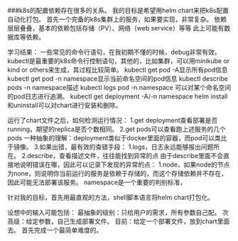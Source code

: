 ###k8s的配置依赖存在很多的关系。
我的目标是希望用helm chart来把k8s配置自动化打包。
首先一个完备的k8s集群上的服务，如果要实现，非常复杂。
依赖层层叠叠，基本的依赖包括存储（PV）、网络（web service）等等
此上可能有数据库等依赖。

学习结果：
一些常见的命令行语句，在我初期不懂的时候，debug非常有效。
kubectl是最重要的k8s命令行控制语句，其他的，比如集群，可以用minikube or kind or others来生成，其过程比较简单。
kubectl get pod -A显示所有pod信息
kubectl get pod -n namespace显示当前命名空间的pod信息
kubectl describe pods -n namespace描述
kubectl logs pod -n namespace 可以对某个命名空间的pod日志进行追溯。
kubectl get deployment -A/-n namespace
helm install 和uninstall可以对chart进行安装和删除。

运行了chart文件之后，如何检测运行情况：
1.get deployment查看部署是否running，期望的replica是否个数相同。
2.get pods可以查看跑上述服务的几个pods
一种抽象的理解：deployment类似于docker里面的容器，而pod可以类比于镜像。
3.如果出错，最有效的查错手段：
  1.logs，日志永远能够报出问题所在。
  2.describe，查看描述文件，往往能找到异常的点
     由于describe里面不会直接地说明错误在哪，因此可以记录下发现的异常的点：
     1.node，如果node的节点为none，则说明你当前运行的服务是依赖于存储的，而这个存储依赖并不存在，因此可能无法部署该服务。
namespace是一个重要的判别标准，

针对我的目标，首先用最直观的方法，shell脚本语言将helm chart打包化。

设想中的输入可能包括：
最抽象的级别：只给用户的需求，所有参数自己配。
次高级：给定参数，自己生成部署文件。
目前：给定一个部署文件，放到chart里面去。
首先完成一个最简单难度的。
